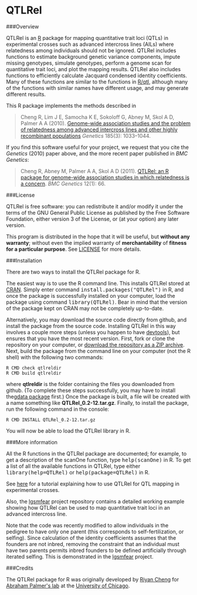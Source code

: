 QTLRel
======

###Overview

QTLRel is an [R](http://www.r-project.org) package for mapping
quantitative trait loci (QTLs) in experimental crosses such as
advanced intercross lines (AILs) where relatedness among individuals
should not be ignored. QTLRel includes functions to estimate
background genetic variance components, impute missing genotypes,
simulate genotypes, perform a genome scan for quantitative trait loci,
and plot the mapping results. QTLRel also includes functions to
efficiently calculate Jacquard condensed identity coefficients. Many
of these functions are similar to the functions in
[R/qtl](http://github.com/kbroman/qtl), although many of the functions
with similar names have different usage, and may generate different
results.

This R package implements the methods described in

> Cheng R, Lim J E, Samocha K E, Sokoloff G, Abney M, Skol A D,
> Palmer A A (2010).
> [Genome-wide association studies and the problem of relatedness
among advanced intercross lines and other highly recombinant
populations](http://dx.doi.org/10.1534/genetics.110.116863)
> *Genetics* 185(3): 1033–1044.

If you find this software useful for your project, we request that you
cite the *Genetics* (2010) paper above, and the more recent paper
published in *BMC Genetics*:

> Cheng R, Abney M, Palmer A A, Skol A D (2011). [QTLRel: an R
package for genome-wide association studies in which relatedness is a
concern](http://dx.doi.org/10.1186/1471-2156-12-66).
> *BMC Genetics* 12(1): 66. 

###License

QTLRel is free software: you can redistribute it and/or modify it
under the terms of the GNU General Public License as published by the
Free Software Foundation, either version 3 of the License, or (at your
option) any later version.

This program is distributed in the hope that it will be useful, but
**without any warranty**; without even the implied warranty of
**merchantability** of **fitness for a particular purpose**. See
[LICENSE](LICENSE) for more details.

###Installation

There are two ways to install the QTLRel package for R.

The easiest way is to use the R command line. This installs QTLRel
stored at [CRAN](http://cran.r-project.org). Simply enter command
<tt>install.packages("QTLRel")</tt> in R, and once the package is
successfully installed on your computer, load the package using
command <tt>library(QTLRel)</tt>. Bear in mind that the version of the
package kept on CRAN may not be completely up-to-date.

Alternatively, you may download the source code directly from github,
and install the package from the source code. Installing QTLRel in
this way involves a couple more steps (unless you happen to have
[devtools](http://github.com/hadley/devtools)), but ensures that you
have the most recent version. First, fork or clone the repository on
your computer, or
[download the repository as a ZIP archive](https://github.com/pcarbo/QTLRel/archive/master.zip). Next,
build the package from the command line on your computer (not the R
shell) with the following two commands:

    R CMD check qtlreldir
	R CMD build qtlreldir

where **qtlreldir** is the folder containing the files you downloaded
from github. (To complete these steps successfully, you may have to
install the[gdata package](http://cran.r-project.org/web/packages/gdata)
first.) Once the package is built, a file will be created with a name
something like **QTLRel_0.2-12.tar.gz**. Finally, to install the
package, run the following command in the console:

    R CMD INSTALL QTLRel_0.2-12.tar.gz

You will now be able to load the QTLRel library in R.

###More information

All the R functions in the QTLRel package are documented; for example,
to get a description of the scanOne function, type
<tt>help(scanOne)</tt> in R. To get a list of all the available
functions in QTLRel, type either <tt>library(help=QTLRel)</tt> or
<tt>help(package=QTLRel)</tt> in R.

See [here](inst/doc/QTLRel_Tutorial.pdf) for a tutorial explaining how
to use QTLRel for QTL mapping in experimental crosses.

Also, the [lgsmfear](http://github.com/pcarbo/lgsmfear) project repository
contains a detailed working example showing how QTLRel can be used to
map quantitative trait loci in an advanced intercross line.

Note that the code was recently modified to allow individuals in the
pedigree to have only one parent (this corresponds to
self-fertilization, or selfing). Since calculation of the identity
coefficients assumes that the founders are not inbred, removing the
constraint that an individual must have two parents permits inbred
founders to be defined artificially through iterated selfing. This is
demonstrated in the [lgsmfear](http://github.com/pcarbo/lgsmfear)
project.

###Credits

The QTLRel package for R was originally developed by
[Riyan Cheng](http://borevitzlab.anu.edu.au/borevitz-lab-people/riyan-chang)
for [Abraham Palmer's lab](http://palmerlab.org) at the
[University of Chicago](http://www.uchicago.edu).
